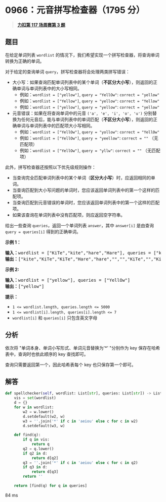 # 0966：元音拼写检查器（1795 分）


> <u>**[力扣第 117 场周赛第 3 题](https://leetcode.cn/problems/vowel-spellchecker/)**</u>

## 题目

<p>在给定单词列表 <code>wordlist</code> 的情况下，我们希望实现一个拼写检查器，将查询单词转换为正确的单词。</p>

<p>对于给定的查询单词 <code>query</code>，拼写检查器将会处理两类拼写错误：</p>

<ul>
<li>大小写：如果查询匹配单词列表中的某个单词（<strong>不区分大小写</strong>），则返回的正确单词与单词列表中的大小写相同。

<ul>
<li>例如：<code>wordlist = ["yellow"]</code>, <code>query = "YellOw"</code>: <code>correct = "yellow"</code></li>
<li>例如：<code>wordlist = ["Yellow"]</code>, <code>query = "yellow"</code>: <code>correct = "Yellow"</code></li>
<li>例如：<code>wordlist = ["yellow"]</code>, <code>query = "yellow"</code>: <code>correct = "yellow"</code></li>
</ul>
</li>
<li>元音错误：如果在将查询单词中的元音 <code>('a', 'e', 'i', 'o', 'u')</code>  分别替换为任何元音后，能与单词列表中的单词匹配（<strong>不区分大小写</strong>），则返回的正确单词与单词列表中的匹配项大小写相同。
<ul>
<li>例如：<code>wordlist = ["YellOw"]</code>, <code>query = "yollow"</code>: <code>correct = "YellOw"</code></li>
<li>例如：<code>wordlist = ["YellOw"]</code>, <code>query = "yeellow"</code>: <code>correct = ""</code> （无匹配项）</li>
<li>例如：<code>wordlist = ["YellOw"]</code>, <code>query = "yllw"</code>: <code>correct = ""</code> （无匹配项）</li>
</ul>
</li>
</ul>

<p>此外，拼写检查器还按照以下优先级规则操作：</p>

<ul>
<li>当查询完全匹配单词列表中的某个单词（<strong>区分大小写</strong>）时，应返回相同的单词。</li>
<li>当查询匹配到大小写问题的单词时，您应该返回单词列表中的第一个这样的匹配项。</li>
<li>当查询匹配到元音错误的单词时，您应该返回单词列表中的第一个这样的匹配项。</li>
<li>如果该查询在单词列表中没有匹配项，则应返回空字符串。</li>
</ul>

<p>给出一些查询 <code>queries</code>，返回一个单词列表 <code>answer</code>，其中 <code>answer[i]</code> 是由查询 <code>query = queries[i]</code> 得到的正确单词。</p>



<p><strong>示例 1：</strong></p>

<pre>
<strong>输入：</strong>wordlist = ["KiTe","kite","hare","Hare"], queries = ["kite","Kite","KiTe","Hare","HARE","Hear","hear","keti","keet","keto"]
<strong>输出：</strong>["kite","KiTe","KiTe","Hare","hare","","","KiTe","","KiTe"]</pre>

<p><strong>示例 2:</strong></p>

<pre>
<b>输入：</b>wordlist = ["yellow"], queries = ["YellOw"]
<b>输出：</b>["yellow"]
</pre>



<p><strong>提示：</strong></p>

<ul>
<li><code>1 &lt;= wordlist.length, queries.length &lt;= 5000</code></li>
<li><code>1 &lt;= wordlist[i].length, queries[i].length &lt;= 7</code></li>
<li><code>wordlist[i]</code> 和 <code>queries[i]</code> 只包含英文字母</li>
</ul>


## 分析

依次将 "单词本身、单词小写形式、单词元音替换为'*' "分别作为 key 保存在哈希表中，查询时也依此顺序的 key 查找即可。

查询只需要返回第一个，因此哈希表每个 key 也只保存第一个即可。

## 解答


```python
def spellchecker(self, wordlist: List[str], queries: List[str]) -> List[str]:
	vis = set(wordlist)
	d = {}
	for w in wordlist:
		w2 = w.lower()
		d.setdefault(w2, w)
		w3 = ''.join('*' if c in 'aeiou' else c for c in w2)
		d.setdefault(w3, w)
	
	def find(q):
		if q in vis:
			return q
		q2 = q.lower()
		if q2 in d:
			return d[q2]
		q3 = ''.join('*' if c in 'aeiou' else c for c in q2)
		if q3 in d:
			return d[q3]
		return ''
	
	return [find(q) for q in queries]
```
84 ms

